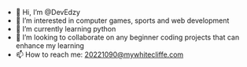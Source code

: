 - 👋 Hi, I’m @DevEdzy
- 👀 I’m interested in computer games, sports and web development
- 🌱 I’m currently learning python
- 💞️ I’m looking to collaborate on any beginner coding projects that can enhance my learning
- 📫 How to reach me: 20221090@mywhitecliffe.com

<!---
DevEdzy/DevEdzy is a ✨ special ✨ repository because its `README.md` (this file) appears on your GitHub profile.
You can click the Preview link to take a look at your changes.
--->

